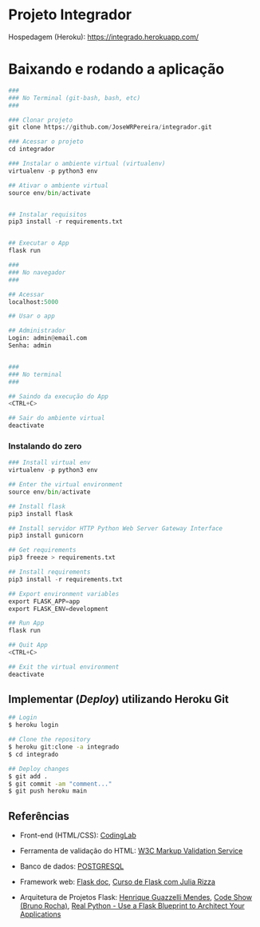 # Projeto  Integrador

Hospedagem (Heroku): https://integrado.herokuapp.com/



# Baixando e rodando a aplicação



```python
###
### No Terminal (git-bash, bash, etc)
###

### Clonar projeto 
git clone https://github.com/JoseWRPereira/integrador.git

### Acessar o projeto
cd integrador

### Instalar o ambiente virtual (virtualenv)
virtualenv -p python3 env

## Ativar o ambiente virtual 
source env/bin/activate


## Instalar requisitos 
pip3 install -r requirements.txt


## Executar o App
flask run

###
### No navegador
###

## Acessar
localhost:5000

## Usar o app

## Administrador
Login: admin@email.com
Senha: admin


###
### No terminal
###

## Saindo da execução do App
<CTRL+C>

## Sair do ambiente virtual
deactivate
```



### Instalando do zero

```python
### Install virtual env
virtualenv -p python3 env

## Enter the virtual environment
source env/bin/activate

## Install flask
pip3 install flask

## Install servidor HTTP Python Web Server Gateway Interface
pip3 install gunicorn

## Get requirements
pip3 freeze > requirements.txt

## Install requirements
pip3 install -r requirements.txt

## Export environment variables
export FLASK_APP=app
export FLASK_ENV=development

## Run App
flask run

## Quit App
<CTRL+C>

## Exit the virtual environment
deactivate
```


## Implementar (*Deploy*) utilizando Heroku Git

``` bash
## Login
$ heroku login

## Clone the repository
$ heroku git:clone -a integrado 
$ cd integrado

## Deploy changes
$ git add .
$ git commit -am "comment..."
$ git push heroku main
```



## Referências

* Front-end (HTML/CSS): [CodingLab](https://youtu.be/-qWySnuoaTM)

* Ferramenta de validação do HTML: [W3C Markup Validation Service](https://validator.w3.org/)


* Banco de dados: [POSTGRESQL](https://www.postgresqltutorial.com/postgresql-cheat-sheet/)

* Framework web: [Flask doc](https://flask.palletsprojects.com/en/2.1.x/), [Curso de Flask com Julia Rizza](https://youtu.be/r40pC9kyoj0)

* Arquitetura de Projetos Flask: [Henrique Guazzelli Mendes](https://youtu.be/EML_F6W_zrU), [Code Show (Bruno Rocha)](https://youtu.be/-qWySnuoaTM), [Real Python - Use a Flask Blueprint to Architect Your Applications](https://realpython.com/flask-blueprint/)

